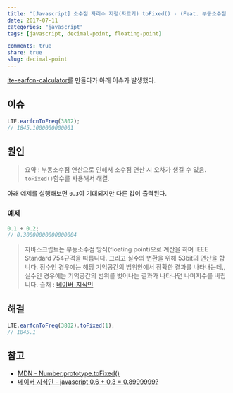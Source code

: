 ```yaml
---
title: "[Javascript] 소수점 자리수 지정(자르기) toFixed() - (Feat. 부동소수점 연산)"
date: 2017-07-11
categories: "javascript"
tags: [javascript, decimal-point, floating-point]

comments: true
share: true
slug: decimal-point
---
```


[lte-earfcn-calculator](https://www.npmjs.com/package/lte-earfcn-calculator)를 만들다가 아래 이슈가 발생했다.

## 이슈

```js
LTE.earfcnToFreq(3802);
// 1845.1000000000001
```

## 원인

> 요약 : 부동소수점 연산으로 인해서 소수점 연산 시 오차가 생길 수 있음. `toFixed()`함수를 사용해서 해결.

아래 예제를 실행해보면 `0.3`이 기대되지만 다른 값이 출력된다.

### 예제

```js
0.1 + 0.2;
// 0.30000000000000004
```

> 자바스크립트는 부동소수점 방식(floating point)으로 계산을 하며 IEEE Standard 754규격을 따릅니다.
> 그리고 실수의 변환을 위해 53bit의 연산을 합니다.
> 정수인 경우에는 해당 기억공간의 범위안에서 정확한 결과를 나타내는데,,
> 실수인 경우에는 기억공간의 범위를 벗어나는 결과가 나타나면 나머지수를 버립니다. 출처 : [네이버-지식인]

## 해결

```js
LTE.earfcnToFreq(3802).toFixed(1);
// 1845.1
```

## 참고

- [MDN - Number.prototype.toFixed()](https://developer.mozilla.org/ko/docs/Web/JavaScript/Reference/Global_Objects/Number/toFixed)
- [네이버 지식인 - javascript 0.6 + 0.3 = 0.8999999?][네이버-지식인]

[네이버-지식인]: http://kin.naver.com/qna/detail.nhn?d1id=1&dirId=1040202&docId=111685795&qb=amF2YXNjcmlwdCDrsoTqt7gg7IaM7IiY&enc=utf8&section=kin&rank=1&search_sort=0&spq=0&pid=gdL46v331xwsscdSbCwssv--283939&sid=TQH0DQ7tAU0AAB5gKlo출처:%20http://nackbin.tistory.com/23%20[느릿느릿]

